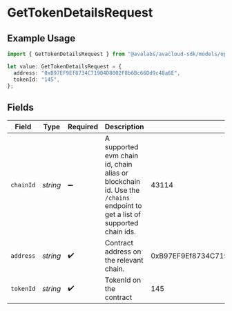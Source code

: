# GetTokenDetailsRequest

## Example Usage

```typescript
import { GetTokenDetailsRequest } from "@avalabs/avacloud-sdk/models/operations";

let value: GetTokenDetailsRequest = {
  address: "0xB97EF9Ef8734C71904D8002F8b6Bc66Dd9c48a6E",
  tokenId: "145",
};
```

## Fields

| Field                                                                                                                    | Type                                                                                                                     | Required                                                                                                                 | Description                                                                                                              | Example                                                                                                                  |
| ------------------------------------------------------------------------------------------------------------------------ | ------------------------------------------------------------------------------------------------------------------------ | ------------------------------------------------------------------------------------------------------------------------ | ------------------------------------------------------------------------------------------------------------------------ | ------------------------------------------------------------------------------------------------------------------------ |
| `chainId`                                                                                                                | *string*                                                                                                                 | :heavy_minus_sign:                                                                                                       | A supported evm chain id, chain alias or blockchain id. Use the `/chains` endpoint to get a list of supported chain ids. | 43114                                                                                                                    |
| `address`                                                                                                                | *string*                                                                                                                 | :heavy_check_mark:                                                                                                       | Contract address on the relevant chain.                                                                                  | 0xB97EF9Ef8734C71904D8002F8b6Bc66Dd9c48a6E                                                                               |
| `tokenId`                                                                                                                | *string*                                                                                                                 | :heavy_check_mark:                                                                                                       | TokenId on the contract                                                                                                  | 145                                                                                                                      |